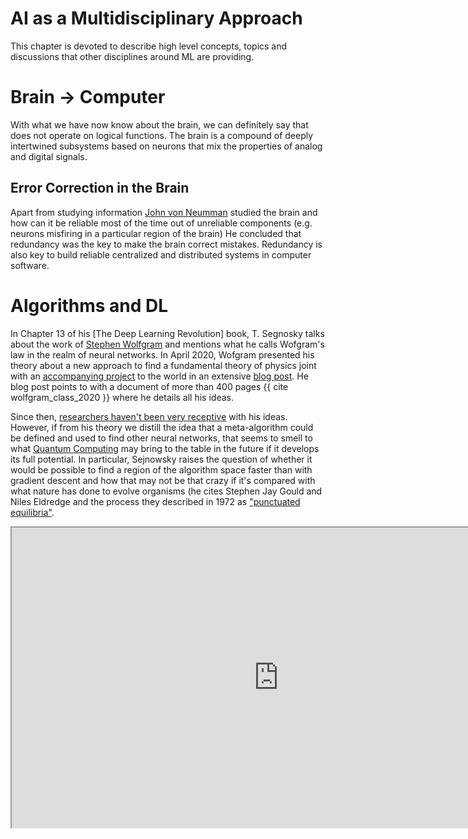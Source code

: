 # AI as a Multidisciplinary Approach

This chapter is devoted to describe high level concepts, topics and discussions that other disciplines around ML are
providing.

# Brain -> Computer

With what we have now know about the brain, we can definitely say that does not operate on logical functions.
The brain is a compound of deeply intertwined subsystems based on neurons that mix the properties of analog and digital
signals.

## Error Correction in the Brain

Apart from studying information [John von Neumman](people.md#John_von_Neumann) studied the brain and how can it be reliable
most of the time out of unreliable components (e.g. neurons misfiring in a particular region of the brain) He concluded
that redundancy was the key to make the brain correct mistakes. Redundancy is also key to build reliable centralized and distributed systems in computer
software.

# Algorithms and DL

In Chapter 13 of his [The Deep Learning Revolution] book, T. Segnosky talks about the work of [Stephen Wolfgram](people.md#Stephen_Wolfgram)
and mentions what he calls Wofgram's law in the realm of neural networks. In April 2020, Wofgram presented his theory about
a new approach to find a fundamental theory of physics joint with an [accompanying project](https://www.wolframphysics.org/)
to the world in an extensive [blog post](https://writings.stephenwolfram.com/2020/04/finally-we-may-have-a-path-to-the-fundamental-theory-of-physics-and-its-beautiful/).
He blog post points to with a document of more than 400 pages {{ cite wolfgram_class_2020 }} where he details all his ideas.

Since then, [researchers haven't been very receptive](https://www.scientificamerican.com/article/physicists-criticize-stephen-wolframs-theory-of-everything/#:~:text=Stephen%20Wolfram%20blames%20himself%20for%20not%20changing%20the%20face%20of%20physics%20sooner.&text=At%20its%20heart%2C%20Wolfram's%20new,resemble%20lines%20of%20computer%20code.)
with his ideas. However, if from his theory we distill the idea that a meta-algorithm could be defined and used
to find other neural networks, that seems to smell to what [Quantum Computing](https://francisco-perez-sorrosal.github.io/qc-resources/)
may bring to the table in the future if it develops its full potential. In particular, Sejnowsky raises the question of
 whether it would be possible to find a region of the algorithm space faster than with gradient descent and how that
 may not be that crazy if it's compared with what nature has done to evolve organisms (he cites Stephen Jay Gould and Niles
Eldredge and the process they described in 1972 as ["punctuated equilibria"](https://en.wikipedia.org/wiki/Punctuated_equilibrium).

<iframe width='853' height='480' src='https://en.wikipedia.org/wiki/Punctuated_equilibrium#/media/File:Fossils_in_Evolutionary_Biology.png' frameborder='3' allowfullscreen>Example of Punctuated Equilibrium in Fossils</iframe>
